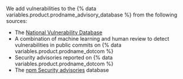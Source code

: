 We add vulnerabilities to the {% data variables.product.prodname_advisory_database %} from the following sources:
- The [National Vulnerability Database](https://nvd.nist.gov/)
- A combination of machine learning and human review to detect vulnerabilities in public commits on {% data variables.product.prodname_dotcom %}
- Security advisories reported on {% data variables.product.prodname_dotcom %}
- The [npm Security advisories](https://www.npmjs.com/advisories) database
